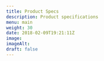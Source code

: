 ```yaml
---
title: Product Specs
description: Product specifications
menu: main
weight: 30
date: 2018-02-09T19:21:11Z
image:
imageAlt:
draft: false
---
```

